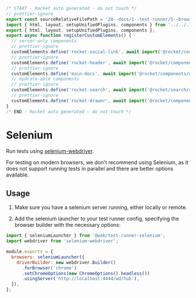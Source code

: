 ```js server
/* START - Rocket auto generated - do not touch */
// prettier-ignore
export const sourceRelativeFilePath = '20--docs/1--test-runner/5--browser-launchers/50--selenium.rocket.md';
import { html, layout, setupUnifiedPlugins, components } from '../../../recursive.data.js';
export { html, layout, setupUnifiedPlugins, components };
export async function registerCustomElements() {
  // server-only components
  // prettier-ignore
  customElements.define('rocket-social-link', await import('@rocket/components/social-link.js').then(m => m.RocketSocialLink));
  // prettier-ignore
  customElements.define('rocket-header', await import('@rocket/components/header.js').then(m => m.RocketHeader));
  // prettier-ignore
  customElements.define('main-docs', await import('@rocket/components/main-docs.js').then(m => m.MainDocs));
  // hydrate-able components
  // prettier-ignore
  customElements.define('rocket-search', await import('@rocket/search/search.js').then(m => m.RocketSearch));
  // prettier-ignore
  customElements.define('rocket-drawer', await import('@rocket/components/drawer.js').then(m => m.RocketDrawer));
}
/* END - Rocket auto generated - do not touch */
```

# Selenium

Run tests using [selenium-webdriver](https://www.npmjs.com/package/selenium-webdriver).

For testing on modern browsers, we don't recommend using Selenium, as it does not support running tests in parallel and there are better options available.

## Usage

1. Make sure you have a selenium server running, either locally or remote.

2. Add the selenium launcher to your test runner config, specifying the browser builder with the necessary options:

```js
import { seleniumLauncher } from '@web/test-runner-selenium';
import webdriver from 'selenium-webdriver';

module.exports = {
  browsers: seleniumLauncher({
    driverBuilder: new webdriver.Builder()
      .forBrowser('chrome')
      .setChromeOptions(new ChromeOptions().headless())
      .usingServer('http://localhost:4444/wd/hub'),
  }),
};
```
